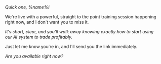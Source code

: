 *Quick one\, %name%\!*

We\'re live with a powerful\, straight to the point training session happening right now\, and I don\'t want you to miss it\.

*It\'s short\, clear\, and you\'ll walk away knowing exactly how to start using our AI system to trade profitably\.*

Just let me know you\'re in, and I\'ll send you the link immediately\. 

*Are you available right now\?*
